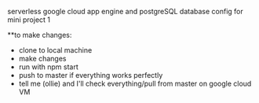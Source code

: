 serverless google cloud app engine and postgreSQL database config for mini project 1

\*\*to make changes:

- clone to local machine
- make changes
- run with npm start
- push to master if everything works perfectly
- tell me (ollie) and I'll check everything/pull from master on google cloud VM
